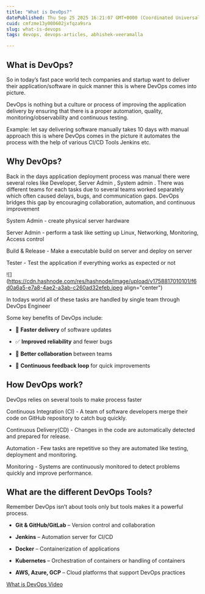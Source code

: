 ```yaml
---
title: "What is DevOps?"
datePublished: Thu Sep 25 2025 16:21:07 GMT+0000 (Coordinated Universal Time)
cuid: cmfzme13y000602jxfqza9sra
slug: what-is-devops
tags: devops, devops-articles, abhishek-veeramalla

---
```


## What is DevOps?

So in today’s fast pace world tech companies and startup want to deliver their application/software in quick manner this is where DevOps comes into picture.

DevOps is nothing but a culture or process of improving the application delivery by ensuring that there is a proper automation, quality, monitoring/observability and continuous testing.

Example: let say delivering software manually takes 10 days with manual approach this is where DevOps comes in the picture it automates the process with the help of various CI/CD Tools Jenkins etc.

## Why DevOps?

Back in the days application deployment process was manual there were several roles like Developer, Server Admin , System admin . There was different teams for each tasks due to several teams worked separately which often caused delays, bugs, and communication gaps. DevOps bridges this gap by encouraging collaboration, automation, and continuous improvement

System Admin - create physical server hardware

Server Admin - perform a task like setting up Linux, Networking, Monitoring, Access control

Build & Release - Make a executable build on server and deploy on server

Tester - Test the application if everything works as expected or not

![](https://cdn.hashnode.com/res/hashnode/image/upload/v1758817010101/f6d0a6a5-e7a8-4ae2-a3ab-c260ad32efeb.jpeg align="center")

In todays world all of these tasks are handled by single team through DevOps Engineer

Some key benefits of DevOps include:

* 🚀 **Faster delivery** of software updates
    
* ✅ **Improved reliability** and fewer bugs
    
* 🤝 **Better collaboration** between teams
    
* 🔄 **Continuous feedback loop** for quick improvements
    

## How DevOps work?

DevOps relies on several tools to make process faster

Continuous Integration (CI) - A team of software developers merge their code on GitHub repository to catch bug quickly.

Continuous Delivery(CD) - Changes in the code are automatically detected and prepared for release.

Automation - Few tasks are repetitive so they are automated like testing, deployment and monitoring.

Monitoring - Systems are continuously monitored to detect problems quickly and improve performance.

## What are the different DevOps Tools?

Remember DevOps isn’t about tools only but tools makes it a powerful process.

* **Git & GitHub/GitLab** – Version control and collaboration
    
* **Jenkins** – Automation server for CI/CD
    
* **Docker** – Containerization of applications
    
* **Kubernetes** – Orchestration of containers or handling of containers
    
* **AWS, Azure, GCP** – Cloud platforms that support DevOps practices
    

[What is DevOps Video](https://www.youtube.com/watch?v=Ou9j73aWgyE&list=PLdpzxOOAlwvIKMhk8WhzN1pYoJ1YU8Csa&index=2)